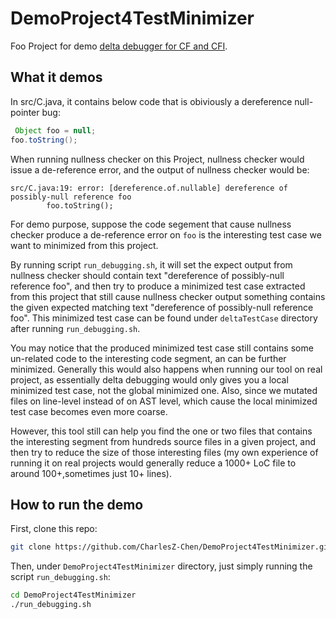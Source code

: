 # DemoProject4TestMinimizer
Foo Project for demo [delta debugger for CF and CFI](https://github.com/opprop/do-like-javac/tree/opprop-infer-debug).

## What it demos
In src/C.java, it contains below code that is obiviously a dereference null-pointer bug:

```java
 Object foo = null;
foo.toString();
```

When running nullness checker on this Project, nullness checker would issue a de-reference error, and the output of nullness checker would be:

```
src/C.java:19: error: [dereference.of.nullable] dereference of possibly-null reference foo
        foo.toString();
```

For demo purpose, suppose the code segement that cause nullness checker produce a de-reference error on `foo` is the interesting test case we want to minimized from this project.

By running script `run_debugging.sh`, it will set the expect output from nullness checker should contain text "dereference of possibly-null reference foo", and then try to produce a minimized test case extracted from this project that still cause nullness checker output something contains the given expected matching text "dereference of possibly-null reference foo". This minimized test case can be found under `deltaTestCase` directory after running `run_debugging.sh`.

You may notice that the produced minimized test case still contains some un-related code to the interesting code segment, an can be further minimized. Generally this would also happens when running our tool on real project, as essentially delta debugging would only gives you a local minimized test case, not the global minimized one. Also, since we mutated files on line-level instead of on AST level, which cause the local minimized test case becomes even more coarse.

However, this tool still can help you find the one or two files that contains the interesting segment from hundreds source files in a given project, and then try to reduce the size of those interesting files (my own experience of running it on real projects  would generally reduce a 1000+ LoC file to around 100+,sometimes just 10+ lines).


## How to run the demo
First, clone this repo:
```bash
git clone https://github.com/CharlesZ-Chen/DemoProject4TestMinimizer.git
```

Then, under `DemoProject4TestMinimizer` directory, just simply running the script `run_debugging.sh`:

```bash
cd DemoProject4TestMinimizer
./run_debugging.sh
```



